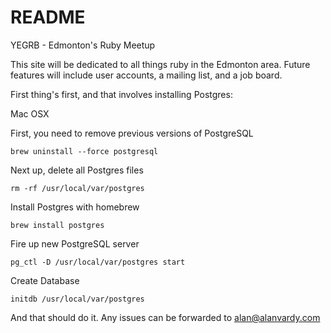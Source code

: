 # README

YEGRB - Edmonton's Ruby Meetup

This site will be dedicated to all things ruby in the Edmonton area. 
Future features will include user accounts, a mailing list, and a job board. 

First thing's first, and that involves installing Postgres: 

Mac OSX

  First, you need to remove previous versions of PostgreSQL
  
  <code>brew uninstall --force postgresql</code>
  
  Next up, delete all Postgres files
  
  <code>rm -rf /usr/local/var/postgres</code>
  
  Install Postgres with homebrew 
  
  <code>brew install postgres</code>
  
  Fire up new PostgreSQL server 
  
  <code>pg_ctl -D /usr/local/var/postgres start</code>
  
  Create Database 
  
  <code>initdb /usr/local/var/postgres</code>
  
  And that should do it. Any issues can be forwarded to alan@alanvardy.com 

